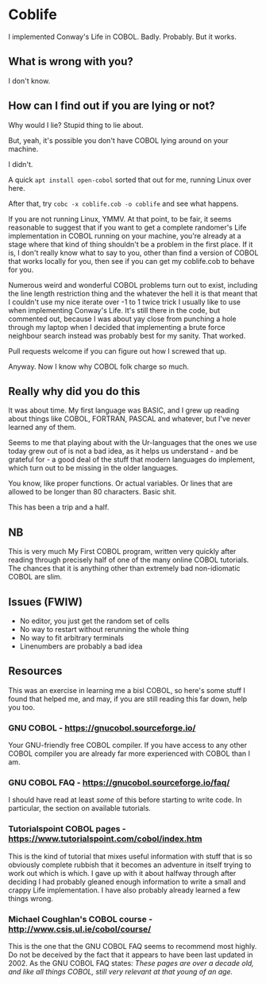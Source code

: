 # Coblife

I implemented Conway's Life in COBOL. Badly. Probably. But it works.

## What is wrong with you?

I don't know.

## How can I find out if you are lying or not?

Why would I lie? Stupid thing to lie about.

But, yeah, it's possible you don't have COBOL lying around on your machine.

I didn't.

A quick `apt install open-cobol` sorted that out for me, running Linux over here.

After that, try `cobc -x coblife.cob -o coblife` and see what happens.

If you are not running Linux, YMMV. At that point, to be fair, it seems reasonable
to suggest that if you want to get a complete randomer's Life implementation in
COBOL running on your machine, you're already at a stage where that kind of thing
shouldn't be a problem in the first place. If it is, I don't really know what to
say to you, other than find a version of COBOL that works locally for you, then
see if you can get my coblife.cob to behave for you.

Numerous weird and wonderful COBOL problems turn out to exist, including the line
length restriction thing and the whatever the hell it is that meant that I couldn't
use my nice iterate over -1 to 1 twice trick I usually like to use when implementing
Conway's Life. It's still there in the code, but commented out, because I was about
yay close from punching a hole through my laptop when I decided that implementing
a brute force neighbour search instead was probably best for my sanity. That worked.

Pull requests welcome if you can figure out how I screwed that up.

Anyway. Now I know why COBOL folk charge so much.

## Really why did you do this

It was about time. My first language was BASIC, and I grew up reading about things
like COBOL, FORTRAN, PASCAL and whatever, but I've never learned any of them.

Seems to me that playing about with the Ur-languages that the ones we use today
grew out of is not a bad idea, as it helps us understand - and be grateful for - a
good deal of the stuff that modern languages do implement, which turn out to be
missing in the older languages.

You know, like proper functions. Or actual variables. Or lines that are allowed
to be longer than 80 characters. Basic shit.

This has been a trip and a half.

## NB

This is very much My First COBOL program, written very quickly after reading
through precisely half of one of the many online COBOL tutorials. The chances
that it is anything other than extremely bad non-idiomatic COBOL are slim.

## Issues (FWIW)

* No editor, you just get the random set of cells
* No way to restart without rerunning the whole thing
* No way to fit arbitrary terminals
* Linenumbers are probably a bad idea

## Resources

This was an exercise in learning me a bisl COBOL, so here's some stuff I found
that helped me, and may, if you are still reading this far down, help you too.

### GNU COBOL - https://gnucobol.sourceforge.io/

Your GNU-friendly free COBOL compiler. If you have access to any other COBOL
compiler you are already far more experienced with COBOL than I am.

### GNU COBOL FAQ - https://gnucobol.sourceforge.io/faq/

I should have read at least _some_ of this before starting to write code. In
particular, the section on available tutorials.

### Tutorialspoint COBOL pages - https://www.tutorialspoint.com/cobol/index.htm

This is the kind of tutorial that mixes useful information with stuff that is
so obviously complete rubbish that it becomes an adventure in itself trying to
work out which is which. I gave up with it about halfway through after deciding
I had probably gleaned enough information to write a small and crappy Life
implementation. I have also probably already learned a few things wrong.

### Michael Coughlan's COBOL course - http://www.csis.ul.ie/cobol/course/

This is the one that the GNU COBOL FAQ seems to recommend most highly. Do not be
deceived by the fact that it appears to have been last updated in 2002. As the
GNU COBOL FAQ states: _These pages are over a decade old, and like all things
COBOL, still very relevant at that young of an age._
